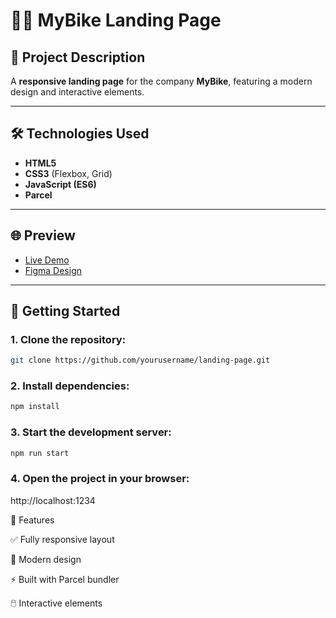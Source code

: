 # 🚴‍♂️ MyBike Landing Page

## 📖 Project Description

A **responsive landing page** for the company **MyBike**, featuring a modern design and interactive elements.

---

## 🛠️ Technologies Used

- **HTML5**
- **CSS3** (Flexbox, Grid)
- **JavaScript (ES6)**
- **Parcel**

---

## 🌐 Preview

- [Live Demo](https://<your_account>.github.io/layout_landing-page/)
- [Figma Design](https://www.figma.com/design/NZQAIydtHo5QkINyGLHNcq/BIKE-New-Version?node-id=0-1&p=f&t=WOkViglomz3RJ1I3-0)

---

## 🚀 Getting Started

### 1. Clone the repository:

```bash
git clone https://github.com/yourusername/landing-page.git
```

### 2. Install dependencies:

```bash
npm install
```

### 3. Start the development server:

```bash
npm run start
```

### 4. Open the project in your browser:

http://localhost:1234

📌 Features

✅ Fully responsive layout

🎨 Modern design

⚡ Built with Parcel bundler

🖱️ Interactive elements

```

```
